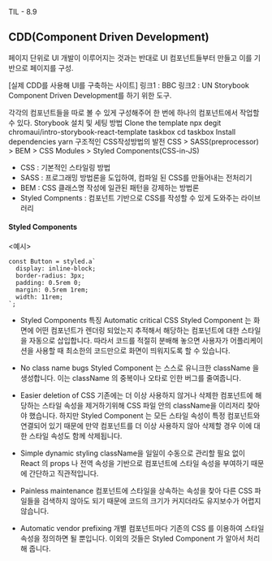 TIL - 8.9
<h2>CDD(Component Driven Development)</h2>
페이지 단위로 UI 개발이 이루어지는 것과는 반대로 UI 컴포넌트들부터 만들고 이를 기반으로 페이지를 구성.

[실제 CDD를 사용해 UI를 구축하는 사이트]
링크1 : BBC
링크2 : UN
Storybook
Component Driven Development를 하기 위한 도구.

각각의 컴포넌트들을 따로 볼 수 있게 구성해주어 한 번에 하나의 컴포넌트에서 작업할 수 있다.
Storybook 설치 및 세팅 방법
Clone the template
npx degit chromaui/intro-storybook-react-template taskbox
cd taskbox
Install dependencies
yarn
구조적인 CSS작성방법의 발전
CSS > SASS(preprocessor) > BEM > CSS Modules > Styled Components(CSS-in-JS)

- CSS : 기본적인 스타일링 방법
- SASS : 프로그래밍 방법론을 도입하여, 컴파일 된 CSS를 만들어내는 전처리기
- BEM : CSS 클래스명 작성에 일관된 패턴을 강제하는 방법론
- Styled Compnents : 컴포넌트 기반으로 CSS를 작성할 수 있게 도와주는 라이브러리

<h4>Styled Components</h4>
<예시>

```
const Button = styled.a`
  display: inline-block;
  border-radius: 3px;
  padding: 0.5rem 0;
  margin: 0.5rem 1rem;
  width: 11rem;
`;
```
- Styled Components 특징
Automatic critical CSS
Styled Component 는 화면에 어떤 컴포넌트가 렌더링 되었는지 추적해서 해당하는 컴포넌트에 대한 스타일을 자동으로 삽입합니다. 따라서 코드를 적절히 분배해 놓으면 사용자가 어플리케이션을 사용할 때 최소한의 코드만으로 화면이 띄워지도록 할 수 있습니다.

- No class name bugs
Styled Component 는 스스로 유니크한 className 을 생성합니다. 이는 className 의 중복이나 오타로 인한 버그를 줄여줍니다.

- Easier deletion of CSS
기존에는 더 이상 사용하지 않거나 삭제한 컴포넌트에 해당하는 스타일 속성을 제거하기위해 CSS 파일 안의 className을 이리저리 찾아야 했습니다. 하지만 Styled Component 는 모든 스타일 속성이 특정 컴포넌트와 연결되어 있기 때문에 만약 컴포넌트를 더 이상 사용하지 않아 삭제할 경우 이에 대한 스타일 속성도 함께 삭제됩니다.

- Simple dynamic styling
className을 일일이 수동으로 관리할 필요 없이 React 의 props 나 전역 속성을 기반으로 컴포넌트에 스타일 속성을 부여하기 때문에 간단하고 직관적입니다.

- Painless maintenance
컴포넌트에 스타일을 상속하는 속성을 찾아 다른 CSS 파일들을 검색하지 않아도 되기 때문에 코드의 크기가 커지더라도 유지보수가 어렵지 않습니다.

- Automatic vendor prefixing
개별 컴포넌트마다 기존의 CSS 를 이용하여 스타일 속성을 정의하면 될 뿐입니다. 이외의 것들은 Styled Component 가 알아서 처리해 줍니다.

